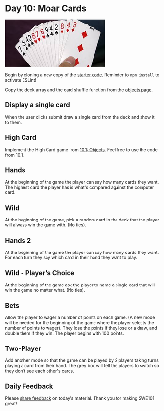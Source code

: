 # Day 10: Moar Cards

![](../.gitbook/assets/images-ccad.jpeg)

Begin by cloning a new copy of the [starter code.](https://github.com/rocketacademy/swe101-starter-code) Reminder to `npm install` to activate ESLint!

Copy the deck array and the card shuffle function from the [objects page](https://swe101.rocketacademy.co/10-javascript-objects/10-1-objects).

## Display a single card

When the user clicks submit draw a single card from the deck and show it to them.

## High Card

Implement the High Card game from [10.1: Objects](../10-javascript-objects/10-1-objects.md#high-card). Feel free to use the code from 10.1.

## Hands

At the beginning of the game the player can say how many cards they want. The highest card the player has is what's compared against the computer card.  

## **Wild**

At the beginning of the game, pick a random card in the deck that the player will always win the game with. \(No ties\).

## Hands 2

At the beginning of the game the player can say how many cards they want. For each turn they say which card in their hand they want to play. 

## Wild - Player's Choice

At the beginning of the game ask the player to name a single card that will win the game no matter what.  \(No ties\).

## **Bets**

Allow the player to wager a number of points on each game. \(A new mode will be needed for the beginning of the game where the player selects the number of points to wager\). They lose the points if they lose or a draw, and double them if they win. The player begins with 100 points.

## Two-Player

Add another mode so that the game can be played by 2 players taking turns playing a card from their hand. The grey box will tell the players to switch so they don't see each other's cards.

## Daily Feedback

Please [share feedback](https://forms.gle/gWW8MbbRhaYdKiR38) on today's material. Thank you for making SWE101 great!

